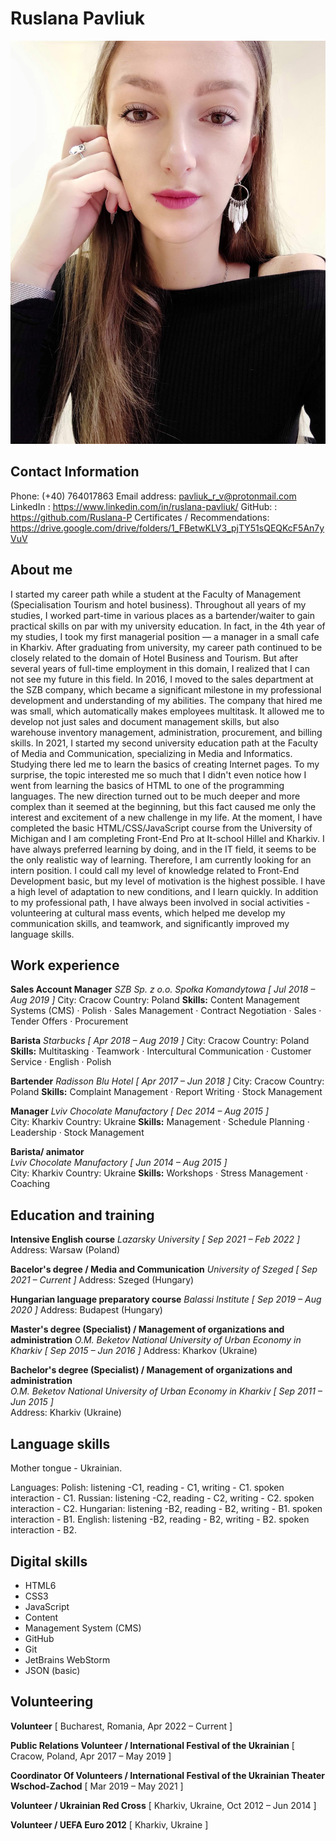 # Ruslana Pavliuk

![Avatar](avatar.jpg)

## Contact Information
Phone: (+40) 764017863
Email address: pavliuk_r_v@protonmail.com
LinkedIn : <https://www.linkedin.com/in/ruslana-pavliuk/>
GitHub: : <https://github.com/Ruslana-P>
Certificates / Recommendations: <https://drive.google.com/drive/folders/1_FBetwKLV3_pjTY51sQEQKcF5An7yVuV>

## About me
I started my career path while a student at the Faculty of Management (Specialisation Tourism and hotel business). Throughout all years of my studies, I worked part-time in various places as a bartender/waiter to gain practical skills on par with my university education. In fact, in the 4th year of my studies, I took my first managerial position — a manager in a small cafe in Kharkiv.
After graduating from university, my career path continued to be closely related to the domain of Hotel Business and Tourism. But after several years of full-time employment in this domain, I realized that I can not see my future in this field.
In 2016, I moved to the sales department at the SZB company, which became a significant milestone in my professional development and understanding of my abilities. The company that hired me was small, which automatically makes employees multitask. It allowed me to develop not just sales and document management skills, but also warehouse inventory management, administration, procurement, and billing skills.
In 2021, I started my second university education path at the Faculty of Media and Communication, specializing in Media and Informatics. Studying there led me to learn the basics of creating Internet pages.
To my surprise, the topic interested me so much that I didn't even notice how I went from learning the basics of HTML to one of the programming languages.
The new direction turned out to be much deeper and more complex than it seemed at the beginning, but this fact caused me only the interest and excitement of a new challenge in my life.
At the moment, I have completed the basic HTML/CSS/JavaScript course from the University of Michigan and I am completing Front-End Pro at It-school Hillel and Kharkiv.
I have always preferred learning by doing, and in the IT field, it seems to be the only realistic way of learning. Therefore, I am currently looking for an intern position.
I could call my level of knowledge related to Front-End Development basic, but my level of motivation is the highest possible. I have a high level of adaptation to new conditions, and I learn quickly. In addition to my professional path, I have always been involved in social activities - volunteering at cultural mass events, which helped me develop my communication skills, and teamwork, and significantly improved my language skills.

## Work experience

**Sales Account Manager**
*SZB Sp. z o.o. Społka Komandytowa [ Jul 2018 – Aug 2019 ]*
City: Cracow
Country: Poland
**Skills:** Content Management Systems (CMS) · Polish · Sales Management · Contract Negotiation · Sales · Tender Offers ·
Procurement

**Barista**
*Starbucks [ Apr 2018 – Aug 2019 ]*
City: Cracow
Country: Poland
**Skills:** Multitasking · Teamwork · Intercultural Communication · Customer Service · English · Polish

**Bartender**
*Radisson Blu Hotel [ Apr 2017 – Jun 2018 ]*
City: Cracow
Country: Poland
**Skills:** Complaint Management · Report Writing · Stock Management

**Manager**
*Lviv Chocolate Manufactory [ Dec 2014 – Aug 2015 ]*<br>
City: Kharkiv
Country: Ukraine
**Skills:** Management · Schedule Planning · Leadership · Stock Management

**Barista/ animator**<br>
*Lviv Chocolate Manufactory [ Jun 2014 – Aug 2015 ]*<br>
City: Kharkiv
Country: Ukraine
**Skills:** Workshops · Stress Management · Coaching

## Education and training
**Intensive English course**
*Lazarsky University [ Sep 2021 – Feb 2022 ]*
Address: Warsaw (Poland)

**Bacelor's degree / Media and Communication**
*University of Szeged [ Sep 2021 – Current ]*
Address: Szeged (Hungary)

**Hungarian language preparatory course**
*Balassi Institute [ Sep 2019 – Aug 2020 ]*
Address: Budapest (Hungary)

**Master's degree (Specialist) / Management of organizations and administration**
*O.M. Beketov National University of Urban Economy in Kharkiv [ Sep 2015 – Jun 2016 ]*
Address: Kharkov (Ukraine)

**Bachelor's degree (Specialist) / Management of organizations and administration**<br>
*O.M. Beketov National University of Urban Economy in Kharkiv [ Sep 2011 – Jun 2015 ]*<br>
Address: Kharkiv (Ukraine)

## Language skills
Mother tongue  - Ukrainian.  

Languages: 
Polish: listening -C1, reading - C1, writing - C1. spoken interaction - C1.
Russian: listening -C2, reading - C2, writing - C2. spoken interaction - C2.
Hungarian: listening -B2, reading - B2, writing - B1. spoken interaction - B1.
English: listening -B2, reading - B2, writing - B2. spoken interaction - B2.

## Digital skills
- HTML6
- CSS3
- JavaScript
- Content
- Management System (CMS)
- GitHub
- Git
- JetBrains WebStorm
- JSON (basic)

## Volunteering
**Volunteer**
[ Bucharest, Romania, Apr 2022 – Current ]

**Public Relations Volunteer / International Festival of the Ukrainian**
[ Cracow, Poland, Apr 2017 – May 2019 ]

**Coordinator Of Volunteers / International Festival of the Ukrainian Theater Wschod-Zachod**
[ Mar 2019 – May 2021 ]

**Volunteer / Ukrainian Red Cross**
[ Kharkiv, Ukraine, Oct 2012 – Jun 2014 ]

**Volunteer / UEFA Euro 2012**
[ Kharkiv, Ukraine ]